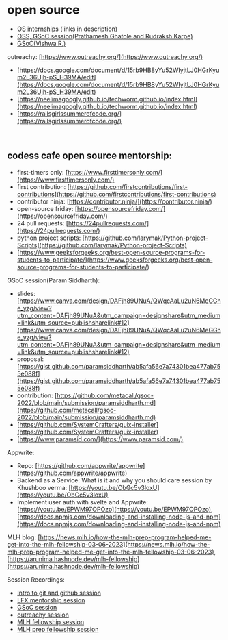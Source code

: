 # open source 

- [OS internships](https://youtu.be/x4hsV_q_YQc) (links in description)
- [OSS, GSoC session(Prathamesh Ghatole and Rudraksh Karpe)](https://youtu.be/Tra9NJlhwdk)  
- [GSoC(Vishwa R.)](https://youtu.be/c8FuTmqOnGg)  

outreachy: [https://www.outreachy.org/](https://www.outreachy.org/)
<br>
- [https://docs.google.com/document/d/15rb9HB8yYu52WIyjtLJ0HGrKyum2L36Ujh-pS_H39MA/edit](https://docs.google.com/document/d/15rb9HB8yYu52WIyjtLJ0HGrKyum2L36Ujh-pS_H39MA/edit)  
- [https://neelimagoogly.github.io/techworm.github.io/index.html](https://neelimagoogly.github.io/techworm.github.io/index.html)  
- [https://railsgirlssummerofcode.org/](https://railsgirlssummerofcode.org/)  


<br>
<h2>codess cafe open source mentorship:  </h2>

- first-timers only: [https://www.firsttimersonly.com/](https://www.firsttimersonly.com/)  
- first contribution: [https://github.com/firstcontributions/first-contributions](https://github.com/firstcontributions/first-contributions)  
- contributor ninja: [https://contributor.ninja/](https://contributor.ninja/)  
- open-source friday: [https://opensourcefriday.com/](https://opensourcefriday.com/)  
- 24 pull requests: [https://24pullrequests.com/](https://24pullrequests.com/)  
- python project scripts: [https://github.com/larymak/Python-project-Scripts](https://github.com/larymak/Python-project-Scripts)  
- [https://www.geeksforgeeks.org/best-open-source-programs-for-students-to-participate/](https://www.geeksforgeeks.org/best-open-source-programs-for-students-to-participate/)  

GSoC session(Param Siddharth):  
- slides: [https://www.canva.com/design/DAFjh89UNuA/QWqcAaLu2uN6MeGGhe_yzg/view?utm_content=DAFjh89UNuA&utm_campaign=designshare&utm_medium=link&utm_source=publishsharelink#12](https://www.canva.com/design/DAFjh89UNuA/QWqcAaLu2uN6MeGGhe_yzg/view?utm_content=DAFjh89UNuA&utm_campaign=designshare&utm_medium=link&utm_source=publishsharelink#12)  
- proposal: [https://gist.github.com/paramsiddharth/ab5afa56e7a74301bea477ab755e088f](https://gist.github.com/paramsiddharth/ab5afa56e7a74301bea477ab755e088f)  
- contribution: [https://github.com/metacall/gsoc-2022/blob/main/submission/paramsiddharth.md](https://github.com/metacall/gsoc-2022/blob/main/submission/paramsiddharth.md)  
- [https://github.com/SystemCrafters/guix-installer](https://github.com/SystemCrafters/guix-installer)  
- [https://www.paramsid.com/](https://www.paramsid.com/)  

Appwrite:  
- Repo: [https://github.com/appwrite/appwrite](https://github.com/appwrite/appwrite)  
- Backend as a Service: What is it and why you should care session by Khushboo verma: [https://youtu.be/ObGc5v3loxU](https://youtu.be/ObGc5v3loxU)  
- Implement user auth with svelte and Appwrite: [https://youtu.be/EPWM97OPOzo](https://youtu.be/EPWM97OPOzo), [https://docs.npmjs.com/downloading-and-installing-node-js-and-npm](https://docs.npmjs.com/downloading-and-installing-node-js-and-npm)  

MLH blog: [https://news.mlh.io/how-the-mlh-prep-program-helped-me-get-into-the-mlh-fellowship-03-06-2023](https://news.mlh.io/how-the-mlh-prep-program-helped-me-get-into-the-mlh-fellowship-03-06-2023), [https://arunima.hashnode.dev/mlh-fellowship](https://arunima.hashnode.dev/mlh-fellowship)  

Session Recordings:  
- [Intro to git and github session](https://youtube.com/live/DLKHfFWxQ3M?feature=share)  
- [LFX mentorship session](https://youtu.be/aSLm_fPw8yE)  
- [GSoC session](#)
- [outreachy session](https://youtu.be/AD1ax-8yERA)   
- [MLH fellowship session](https://youtu.be/UFWuVBBNURI) 
- [MLH prep fellowship session](https://www.youtube.com/live/YMiVDQ2N1gI?feature=share)  
